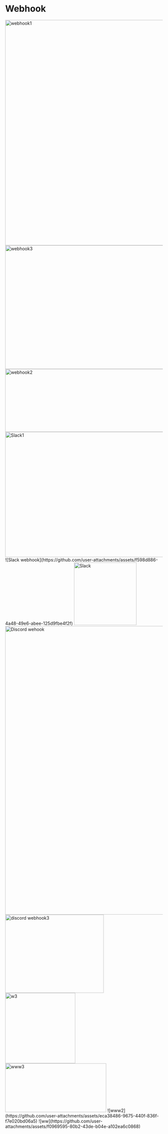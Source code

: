 # Webhook


<img width="1080" height="720" alt="webhook1" src="https://github.com/user-attachments/assets/ed7d5dc5-860b-4c88-8073-5f81fe35cac5" />
<img width="700" height="395" alt="webhook3" src="https://github.com/user-attachments/assets/4aa98fff-ee7a-40da-b8f6-d16ccbd63ab5" />
<img width="631" height="201" alt="webhook2" src="https://github.com/user-attachments/assets/03e817bc-2b4e-4d82-9b9c-bc2318c2cf10" />
<img width="640" height="400" alt="Slack1" src="https://github.com/user-attachments/assets/97606073-4c55-41e9-aaa2-76f4fc1ab5a8" />
![Slack webhook](https://github.com/user-attachments/assets/f598d886-4a48-49e6-abee-125d9fbe4f2f)
<img width="200" height="200" alt="Slack" src="https://github.com/user-attachments/assets/86d7aa03-aa10-4458-abe7-a5474d60a46e" />
<img width="1638" height="922" alt="Discord wehook" src="https://github.com/user-attachments/assets/013ba965-ab0d-4f3c-b8f5-3599d7e3107f" />
<img width="315" height="250" alt="discord webhook3" src="https://github.com/user-attachments/assets/7df3353b-5b53-43e3-8299-7589f66c4cf3" />
<img width="224" height="225" alt="w3" src="https://github.com/user-attachments/assets/55c04631-1209-42d7-bc86-7eeb9f716f73" />
<img width="323" height="156" alt="www3" src="https://github.com/user-attachments/assets/aa0cf803-d99a-4643-9684-81f084736977" />
![www2](https://github.com/user-attachments/assets/eca38486-9675-440f-836f-f7e020bd06a5)
![ww](https://github.com/user-attachments/assets/f0969595-80b2-43de-b04e-a102ea6c0868)
